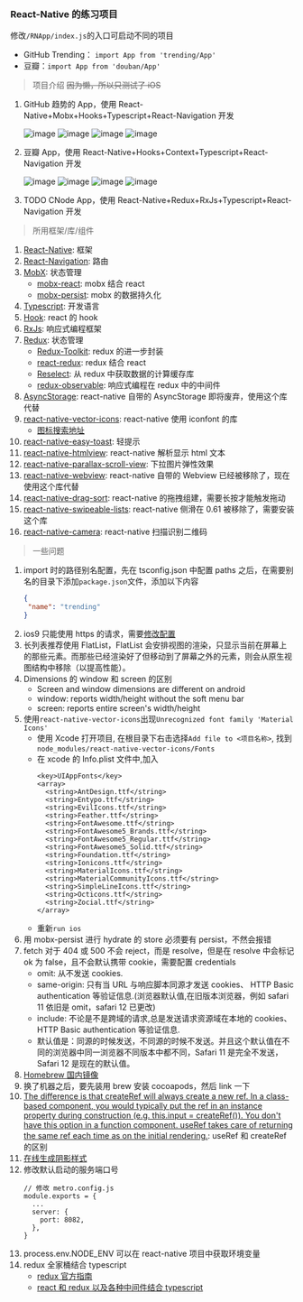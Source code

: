### React-Native 的练习项目

修改`/RNApp/index.js`的入口可启动不同的项目

- GitHub Trending： `import App from 'trending/App'`
- 豆瓣：`import App from 'douban/App'`

> 项目介绍 ~~因为懒，所以只测试了 iOS~~

1. GitHub 趋势的 App，使用 React-Native+Mobx+Hooks+Typescript+React-Navigation 开发

   ![image](https://raw.githubusercontent.com/BreathlessWay/RNApp/master/screenshort/rn-github-popular.png)
   ![image](https://raw.githubusercontent.com/BreathlessWay/RNApp/master/screenshort/rn-github-trend.png)
   ![image](https://raw.githubusercontent.com/BreathlessWay/RNApp/master/screenshort/rn-github-me.png)
   ![image](https://raw.githubusercontent.com/BreathlessWay/RNApp/master/screenshort/rn-github-about.png)

2. 豆瓣 App，使用 React-Native+Hooks+Context+Typescript+React-Navigation 开发

   ![image](https://raw.githubusercontent.com/BreathlessWay/RNApp/master/screenshort/rn-douban-book.png)
   ![image](https://raw.githubusercontent.com/BreathlessWay/RNApp/master/screenshort/rn-douban-music.png)
   ![image](https://raw.githubusercontent.com/BreathlessWay/RNApp/master/screenshort/rn-douban-movie-hot.png)
   ![image](https://raw.githubusercontent.com/BreathlessWay/RNApp/master/screenshort/rn-doouban-movie-top.png)

3. TODO CNode App，使用 React-Native+Redux+RxJs+Typescript+React-Navigation 开发

> 所用框架/库/组件

1. [React-Native](https://reactnative.cn/): 框架
2. [React-Navigation](https://reactnavigation.org/): 路由
3. [MobX](https://mobx.js.org/README.html): 状态管理
   - [mobx-react](https://github.com/mobxjs/mobx-react): mobx 结合 react
   - [mobx-persist](https://github.com/pinqy520/mobx-persist): mobx 的数据持久化
4. [Typescript](https://www.typescriptlang.org/): 开发语言
5. [Hook](https://zh-hans.reactjs.org/docs/hooks-intro.html): react 的 hook
6. [RxJs](https://rxjs.dev/): 响应式编程框架
7. [Redux](https://redux.js.org/): 状态管理
   - [Redux-Toolkit](https://redux-toolkit.js.org/): redux 的进一步封装
   - [react-redux](https://react-redux.js.org/): redux 结合 react
   - [Reselect](https://github.com/reduxjs/reselect): 从 redux 中获取数据的计算缓存库
   - [redux-observable](https://redux-observable.js.org/): 响应式编程在 redux 中的中间件
8. [AsyncStorage](https://github.com/react-native-community/async-storage): react-native 自带的 AsyncStorage 即将废弃，使用这个库代替
9. [react-native-vector-icons](https://github.com/oblador/react-native-vector-icons): react-native 使用 iconfont 的库
   - [图标搜索地址](https://oblador.github.io/react-native-vector-icons/)
10. [react-native-easy-toast](https://github.com/crazycodeboy/react-native-easy-toast): 轻提示
11. [react-native-htmlview](https://github.com/jsdf/react-native-htmlview): react-native 解析显示 html 文本
12. [react-native-parallax-scroll-view](https://github.com/i6mi6/react-native-parallax-scroll-view): 下拉图片弹性效果
13. [react-native-webview](https://github.com/react-native-community/react-native-webview): react-native 自带的 Webview 已经被移除了，现在使用这个库代替
14. [react-native-drag-sort](https://github.com/mochixuan/react-native-drag-sort): react-native 的拖拽组建，需要长按才能触发拖动
15. [react-native-swipeable-lists](https://github.com/nicastelo/react-native-swipeable-lists): react-native 侧滑在 0.61 被移除了，需要安装这个库
16. [react-native-camera](https://react-native-community.github.io/react-native-camera/docs/installation.html): react-native 扫描识别二维码

> 一些问题

1. import 时的路径别名配置，先在 tsconfig.json 中配置 paths 之后，在需要别名的目录下添加`package.json`文件，添加以下内容
   ```json
   {
   	"name": "trending"
   }
   ```
2. ios9 只能使用 https 的请求，需要[修改配置](https://segmentfault.com/a/1190000002933776)
3. 长列表推荐使用 FlatList，FlatList 会安排视图的渲染，只显示当前在屏幕上的那些元素。而那些已经渲染好了但移动到了屏幕之外的元素，则会从原生视图结构中移除（以提高性能）。
4. Dimensions 的 window 和 screen 的区别
   - Screen and window dimensions are different on android
   - window: reports width/height without the soft menu bar
   - screen: reports entire screen's width/height
5. 使用`react-native-vector-icons`出现`Unrecognized font family 'Material Icons'`
   - 使用 Xcode 打开项目, 在根目录下右击选择`Add file to <项目名称>`, 找到`node_modules/react-native-vector-icons/Fonts`
   - 在 xcode 的 Info.plist 文件中,加入
     ```
     <key>UIAppFonts</key>
     <array>
       <string>AntDesign.ttf</string>
       <string>Entypo.ttf</string>
       <string>EvilIcons.ttf</string>
       <string>Feather.ttf</string>
       <string>FontAwesome.ttf</string>
       <string>FontAwesome5_Brands.ttf</string>
       <string>FontAwesome5_Regular.ttf</string>
       <string>FontAwesome5_Solid.ttf</string>
       <string>Foundation.ttf</string>
       <string>Ionicons.ttf</string>
       <string>MaterialIcons.ttf</string>
       <string>MaterialCommunityIcons.ttf</string>
       <string>SimpleLineIcons.ttf</string>
       <string>Octicons.ttf</string>
       <string>Zocial.ttf</string>
     </array>
     ```
   - 重新`run ios`
6. 用 mobx-persist 进行 hydrate 的 store 必须要有 persist，不然会报错
7. fetch 对于 404 或 500 不会 reject，而是 resolve，但是在 resolve 中会标记 ok 为 false，且不会默认携带 cookie，需要配置 credentials
   - omit: 从不发送 cookies.
   - same-origin: 只有当 URL 与响应脚本同源才发送 cookies、 HTTP Basic authentication 等验证信息.(浏览器默认值,在旧版本浏览器，例如 safari 11 依旧是 omit，safari 12 已更改)
   - include: 不论是不是跨域的请求,总是发送请求资源域在本地的 cookies、 HTTP Basic authentication 等验证信息.
   - 默认值是：同源的时候发送，不同源的时候不发送。并且这个默认值在不同的浏览器中同一浏览器不同版本中都不同，Safari 11 是完全不发送，Safari 12 是现在的默认值。
8. [Homebrew 国内镜像](https://lug.ustc.edu.cn/wiki/mirrors/help/brew.git)
9. 换了机器之后，要先装用 brew 安装 cocoapods，然后 link 一下
10. [The difference is that createRef will always create a new ref. In a class-based component, you would typically put the ref in an instance property during construction (e.g. this.input = createRef()). You don't have this option in a function component. useRef takes care of returning the same ref each time as on the initial rendering.](https://stackoverflow.com/questions/54620698/whats-the-difference-between-useref-and-createref): useRef 和 createRef 的区别
11. [在线生成阴影样式](https://ethercreative.github.io/react-native-shadow-generator/)
12. 修改默认启动的服务端口号
    ```
    // 修改 metro.config.js
    module.exports = {
      ...
      server: {
        port: 8082,
      },
    }
    ```
13. process.env.NODE_ENV 可以在 react-native 项目中获取环境变量
14. redux 全家桶结合 typescript
    - [redux 官方指南](https://redux.js.org/recipes/usage-with-typescript/#typing-the-usedispatch-hook)
    - [react 和 redux 以及各种中间件结合 typescript](https://github.com/piotrwitek/react-redux-typescript-guide)
